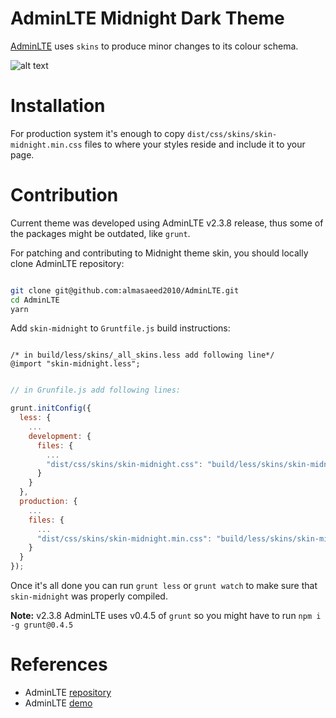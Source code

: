 # AdminLTE Midnight Dark Theme
[AdminLTE](https://github.com/almasaeed2010/AdminLTE) uses `skins` to produce minor changes to its colour schema.

![alt text](https://github.com/anvyst/adminlte-skin-midnight/blob/master/examples/skin-midnight-overview.png?raw=true)

# Installation

For production system it's enough to copy `dist/css/skins/skin-midnight.min.css` files
to where your styles reside and include it to your page.

# Contribution

Current theme was developed using AdminLTE v2.3.8 release, thus some of the packages
might be outdated, like `grunt`.

For patching and contributing to Midnight theme skin, you should locally clone AdminLTE
repository:

```bash

git clone git@github.com:almasaeed2010/AdminLTE.git
cd AdminLTE
yarn
```

Add `skin-midnight` to `Gruntfile.js` build instructions:

```less

/* in build/less/skins/_all_skins.less add following line*/
@import "skin-midnight.less";

```

```javascript

// in Grunfile.js add following lines:

grunt.initConfig({
  less: {
    ...
    development: {
      files: {
        ...
        "dist/css/skins/skin-midnight.css": "build/less/skins/skin-midnight.less",
      }
    }
  },
  production: {
    ...
    files: {
      ...
      "dist/css/skins/skin-midnight.min.css": "build/less/skins/skin-midnight.less",
    }
  }
});
```

Once it's all done you can run `grunt less` or `grunt watch` to make sure that `skin-midnight` was properly compiled.

**Note:** v2.3.8 AdminLTE uses v0.4.5 of `grunt` so you might have to run `npm i -g grunt@0.4.5` 

# References

* AdminLTE [repository](https://github.com/almasaeed2010/AdminLTE)
* AdminLTE [demo](https://adminlte.io/themes/AdminLTE/index2.html)
